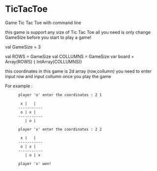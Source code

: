 # TicTacToe
Game Tic Tac Toe with command line

this game is support any size of Tic Tac Toe all you need is only change GameSize before you start to play a game!

val GameSize = 3

val ROWS = GameSize
val COLLUMNS = GameSize
var board = Array(ROWS) { IntArray(COLLUMNS)}

this coordinates in this game is 2d array (row,collumn) you need to enter input row and input collumn once you play the game

For example :

          player 'o' enter the coordinates : 2 1
          
           x |   |
          -----------
           o | x |
          -----------
             | o |
             
          player 'x' enter the coordinates : 2 2
          
           x |   |
          -----------
           o | x |
          -----------
             | o | x
             
          player 'x' won!





